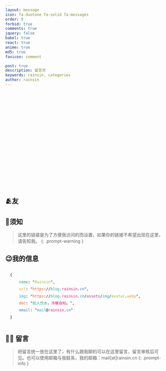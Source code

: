 ```yaml
---
layout: message
icon: fa-duotone fa-solid fa-messages
order: 8
forbid: true
comments: true
jquery: false
babel: true
react: true
anime: true
md5: true
favicon: comment

post: true
description: 留言页
keywords: rainsin, categories
author: rainsin
---
```


<style>
@media (min-width: 1400px) {
    .px-xxl-5 {
        padding-right: 9rem !important;
        padding-left: 9rem !important;
    }
}
</style>

<link rel="stylesheet" href="/assets/links/links-min.css"/>

<main id="shrink-card">
  <div class="c-glitch" style="border-radius: 12px;;aspect-ratio: 1 / .6;background-image: url('https://source.rainsin.cn/img/friend/friend.png'),url('https://source.rainsin.cn/img/friend/friend.png');">
    <div class="c-glitch__img" style="background-image: url('https://source.rainsin.cn/img/friend/friend.png'),url('https://source.rainsin.cn/img/friend/friend.png');"></div>
    <div class="c-glitch__img" style="background-image: url('https://source.rainsin.cn/img/friend/friend.png'),url('https://source.rainsin.cn/img/friend/friend.png');"></div>
    <div class="c-glitch__img" style="background-image: url('https://source.rainsin.cn/img/friend/friend.png'),url('https://source.rainsin.cn/img/friend/friend.png');"></div>
    <div class="c-glitch__img" style="background-image: url('https://source.rainsin.cn/img/friend/friend.png'),url('https://source.rainsin.cn/img/friend/friend.png');"></div>
    <div class="c-glitch__img" style="background-image: url('https://source.rainsin.cn/img/friend/friend.png'),url('https://source.rainsin.cn/img/friend/friend.png');"></div>
  </div>
  <div style="text-align: center;color: var(--text-color);">
  </div>
</main>

## 🫂友

<div id="links-box"></div>

## 📌须知

> 这里的链接是为了方便我访问的而设置，如果你的链接不希望出现在这里，请告知我。
{: .prompt-warning }

## 😉我的信息

<pre id="info-indiv" style="
    border-radius: .5rem;
    width: 100%;
    line-height: 1.6em;
    display: flex;
    padding: 10px 15px;
    white-space: pre-wrap !important;
    background-color: #f3f4f5;
    color: var(--at-color-font);
    background-color: var(--highlight-bg-color);
    margin: 0;
    overflow: auto;
    text-wrap: nowrap;
    flex-wrap: nowrap;
"><code class="hljs language-json">{
    <span style="color: #23AC69">name</span>: "<span style="color: #91C132">Rainsin</span>",
    <span style="color: #F19726">url</span>: "<span style="color: #E8552D">https</span>://<span style="color: #1AAB8E">blog</span>.<span style="color: #E1147F">rainsin</span>.<span style="color: #2980C1">cn</span>",
    <span style="color: #1BA1E6">img</span>: "<span style="color: #E8552D">https</span>://<span style="color: #1AAB8E">blog</span>.<span style="color: #E1147F">rainsin</span>.<span style="color: #2980C1">cn</span>/<span style="color: #A3338B">assets</span>/<span style="color: #1BA1E6">img</span>/<span style="color: #91C132">avatar</span>.<span style="color: #F19726">webp</span>", 
    <span style="color: #E8552D">dec</span>: "<span style="color: #1AAB8E">如人饮水</span>，<span style="color: #E1147F">冷暖自知</span>。",
    <span style="color: #2980C1">email</span>: "<span style="color: #1BA1E6">mail</span>@<span style="color: #E1147F">rainsin</span>.<span style="color: #2980C1">cn</span>"
}</code>
</pre>

<style>
pre#info-indiv span {
    display: inline-block;
}
</style>

<script type="text/babel"  data-type="module" src="/assets/links/links.js"></script>


## 🫶🏻 留言

> 把留言统一放在这里了，有什么跟我聊的可以在这里留言，留言审核后可见。也可以使用邮箱与我联系，我的邮箱：mail[at]rainsin.cn
{: .prompt-info }